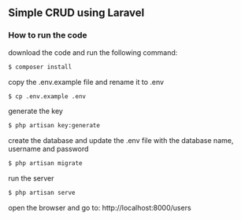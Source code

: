 ## Simple CRUD using Laravel

### How to run the code

download the code and run the following command:

```bash
$ composer install
```

copy the .env.example file and rename it to .env

```bash
$ cp .env.example .env
```

generate the key

```bash
$ php artisan key:generate
```

create the database and update the .env file with the database name, username and password

```bash
$ php artisan migrate
```

run the server

```bash
$ php artisan serve
```

open the browser and go to: http://localhost:8000/users
